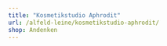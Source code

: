```yaml
---
title: "Kosmetikstudio Aphrodit"
url: /alfeld-leine/kosmetikstudio-aphrodit/
shop: Andenken
---
```

